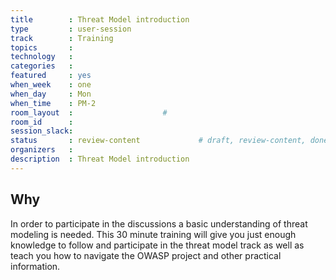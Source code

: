 ```yaml
---
title        : Threat Model introduction
type         : user-session
track        : Training
topics       : 
technology   :
categories   :
featured     : yes
when_week    : one
when_day     : Mon
when_time    : PM-2
room_layout  :                    #
room_id      :
session_slack:
status       : review-content             # draft, review-content, done
organizers   :
description  : Threat Model introduction
---
```


## Why

In order to participate in the discussions a basic understanding of threat modeling is needed. This 30 minute training will give you just enough knowledge to follow and participate in the threat model track as well as teach you how to navigate the OWASP project and other practical information.

